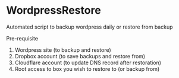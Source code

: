 # WordpressRestore
Automated script to backup wordpress daily or restore from backup

Pre-requisite
1. Wordpress site (to backup and restore)
2. Dropbox account (to save backups and restore from)
3. Cloudflare account (to update DNS record after restoration)
4. Root access to box you wish to restore to (or backup from)

